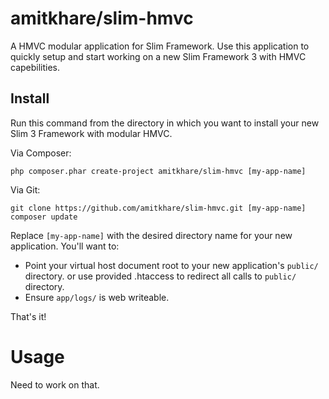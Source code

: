 # amitkhare/slim-hmvc
A HMVC modular application for Slim Framework. Use this application to quickly setup and start working on a new Slim Framework 3 with HMVC capebilities.

## Install

Run this command from the directory in which you want to install your new Slim 3 Framework with modular HMVC.

Via Composer:

    php composer.phar create-project amitkhare/slim-hmvc [my-app-name]

Via Git:

    git clone https://github.com/amitkhare/slim-hmvc.git [my-app-name]
    composer update

Replace `[my-app-name]` with the desired directory name for your new application. You'll want to:

* Point your virtual host document root to your new application's `public/` directory. or use provided .htaccess to redirect all calls to `public/` directory.
* Ensure `app/logs/` is web writeable.

That's it!

# Usage
Need to work on that.
